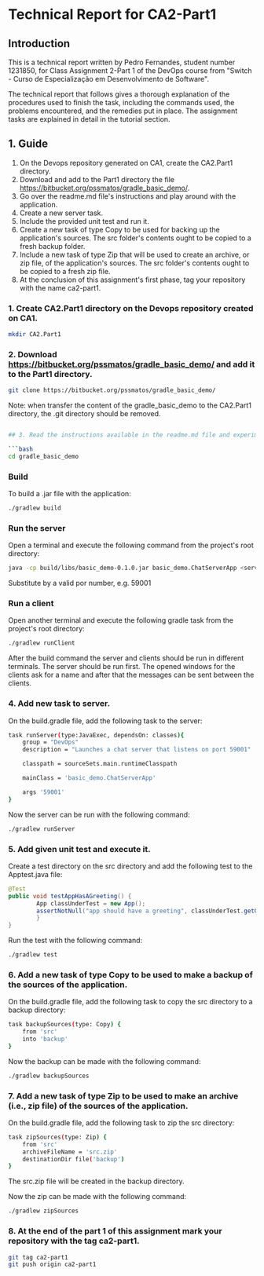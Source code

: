 # Technical Report for CA2-Part1

## Introduction

This is a technical report written by Pedro Fernandes, student number 1231850, for Class Assignment 2-Part 1 of the DevOps course from "Switch - Curso de Especialização em Desenvolvimento de Software".

The technical report that follows gives a thorough explanation of the procedures used to finish the task, including the commands used, the problems encountered, and the remedies put in place. The assignment tasks are explained in detail in the tutorial section.

## 1. Guide

1. On the Devops repository generated on CA1, create the CA2.Part1 directory.
2. Download and add to the Part1 directory the file https://bitbucket.org/pssmatos/gradle_basic_demo/.
3. Go over the readme.md file's instructions and play around with the application.
4. Create a new server task.
5. Include the provided unit test and run it.
6. Create a new task of type Copy to be used for backing up the application's sources.
   The src folder's contents ought to be copied to a fresh backup folder.
7. Include a new task of type Zip that will be used to create an archive, or zip file, of the application's sources.
   The src folder's contents ought to be copied to a fresh zip file.
8. At the conclusion of this assignment's first phase, tag your repository with the name ca2-part1.

### 1. Create CA2.Part1 directory on the Devops repository created on CA1.

```bash
mkdir CA2.Part1
```

### 2. Download https://bitbucket.org/pssmatos/gradle_basic_demo/ and add it to the Part1 directory.

```bash
git clone https://bitbucket.org/pssmatos/gradle_basic_demo/
```
Note: when transfer the content of the gradle_basic_demo to the CA2.Part1 directory, the .git directory should be removed.

```bash

## 3. Read the instructions available in the readme.md file and experiment with the application.

```bash
cd gradle_basic_demo
```
### Build
To build a .jar file with the application:

```bash
./gradlew build
```

### Run the server
Open a terminal and execute the following command from the project's root directory:
```bash
java -cp build/libs/basic_demo-0.1.0.jar basic_demo.ChatServerApp <server port>
```
Substitute by a valid por number, e.g. 59001

### Run a client
Open another terminal and execute the following gradle task from the project's root directory:
```bash
./gradlew runClient
```

After the build command the server and clients should be run in different terminals. The server should be run first.
The opened windows for the clients ask for a name and after that the messages can be sent between the clients.

### 4. Add new task to server.
On the build.gradle file, add the following task to the server:
```bash
task runServer(type:JavaExec, dependsOn: classes){
    group = "DevOps"
    description = "Launches a chat server that listens on port 59001"

    classpath = sourceSets.main.runtimeClasspath

    mainClass = 'basic_demo.ChatServerApp'

    args '59001'
}
```
Now the server can be run with the following command:
```bash
./gradlew runServer
```

### 5. Add given unit test and execute it.
Create a test directory on the src directory and add the following test to the Apptest.java file:
```java
@Test
public void testAppHasAGreeting() {
        App classUnderTest = new App();
        assertNotNull("app should have a greeting", classUnderTest.getGreeting());
        }
}
```

Run the test with the following command:
```bash
./gradlew test
```

### 6. Add a new task of type Copy to be used to make a backup of the sources of the application.
On the build.gradle file, add the following task to copy the src directory to a backup directory:
```bash
task backupSources(type: Copy) {
    from 'src'
    into 'backup'
}
```

Now the backup can be made with the following command:
```bash
./gradlew backupSources
```

### 7. Add a new task of type Zip to be used to make an archive (i.e., zip file) of the sources of the application.
On the build.gradle file, add the following task to zip the src directory:
```bash
task zipSources(type: Zip) {
    from 'src'
    archiveFileName = 'src.zip'
    destinationDir file('backup')
}
```
The src.zip file will be created in the backup directory.

Now the zip can be made with the following command:
```bash
./gradlew zipSources
```

### 8. At the end of the part 1 of this assignment mark your repository with the tag ca2-part1.
```bash
git tag ca2-part1
git push origin ca2-part1
```

